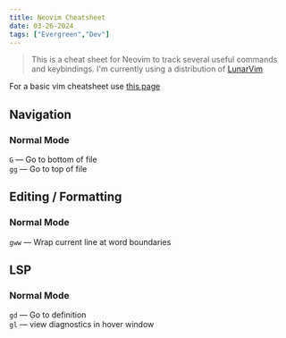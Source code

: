 ```yaml
---
title: Neovim Cheatsheet
date: 03-26-2024
tags: ["Evergreen","Dev"]
---
```


> This is a cheat sheet for Neovim to track several useful commands
> and keybindings. I'm currently using a distribution of [LunarVim](https://www.lunarvim.org/)

For a basic vim cheatsheet use [this page](https://vim.rtorr.com/)

## Navigation

### Normal Mode

`G` — Go to bottom of file  
`gg` — Go to top of file


## Editing / Formatting

### Normal Mode

`gww` — Wrap current line at word boundaries

## LSP

### Normal Mode

`gd` — Go to definition  
`gl` — view diagnostics in hover window

